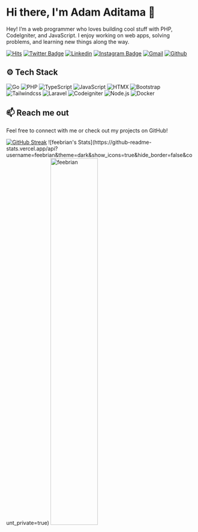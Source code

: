 # Hi there, I'm Adam Aditama 👋
Hey! I’m a web programmer who loves building cool stuff with PHP, CodeIgniter, and JavaScript. I enjoy working on web apps, solving problems, and learning new things along the way.

[![Hits](https://hits.seeyoufarm.com/api/count/incr/badge.svg?url=https%3A%2F%2Fgithub.com%2Ffeebrian%2Ffeebrian&count_bg=%2379C83D&title_bg=%23555555&icon=&icon_color=%23E7E7E7&title=Profile+Views&edge_flat=false)](https://hits.seeyoufarm.com)
[![Twitter Badge](https://img.shields.io/badge/-Twitter-1da1f2?labelColor=1da1f2&logo=twitter&logoColor=white&link=https://twitter.com/adamaditama)](https://twitter.com/adamaditama)
[![Linkedin](https://img.shields.io/badge/-LinkedIn-blue?style=flat&logo=Linkedin&logoColor=white)](https://www.linkedin.com/in/adam-aditamaaa/)
[![Instagram Badge](https://img.shields.io/badge/-Instagram-purple?logo=instagram&logoColor=white&link=https://instagram.com/adamadtm__/)](https://www.instagram.com/adamadtm__)
[![Gmail](https://img.shields.io/badge/-Gmail-c14438?style=flat&logo=Gmail&logoColor=white)](mailto:adamaditama293@gmail.com)
[![Github](https://img.shields.io/github/followers/feebrian?label=Follow&style=social)](https://github.com/feebrian)

## ⚙️ Tech Stack
![Go](https://img.shields.io/badge/-Go-05122A?style=flat&logo=Go&color=353535)
![PHP](https://img.shields.io/badge/-PHP-05122A?style=flat&logo=PHP&color=353535)
![TypeScript](https://img.shields.io/badge/-TypeScript-05122A?style=flat&logo=TypeScript&color=353535)
![JavaScript](https://img.shields.io/badge/-JavaScript-05122A?style=flat&logo=JavaScript&color=353535)
![HTMX](https://img.shields.io/badge/-HTMX-05122A?style=flat&logo=HTMX&color=353535)
![Bootstrap](https://img.shields.io/badge/-Bootstrap-05122A?style=flat&logo=Bootstrap&color=353535)
![Tailwindcss](https://img.shields.io/badge/-Tailwind-05122A?style=flat&logo=tailwindcss&color=353535)
![Laravel](https://img.shields.io/badge/-Laravel-05122A?style=flat&logo=Laravel&color=353535)
![Codeigniter](https://img.shields.io/badge/-Codeigniter-05122A?style=flat&logo=Codeigniter&color=353535)
![Node.js](https://img.shields.io/badge/-Node.js-05122A?style=flat&logo=Node.js&color=353535)
![Docker](https://img.shields.io/badge/-Docker-05122A?style=flat&logo=Docker&color=353535)

## 📫 Reach me out
Feel free to connect with me or check out my projects on GitHub!

<div>
  <a href="https://git.io/streak-stats"><img src="https://github-readme-streak-stats.herokuapp.com?user=feebrian&theme=dark" alt="GitHub Streak" /></a>
  ![feebrian's Stats](https://github-readme-stats.vercel.app/api?username=feebrian&theme=dark&show_icons=true&hide_border=false&count_private=true)
  <img width="50%"  src="https://github-readme-streak-stats.herokuapp.com/?user=feebrian&" alt="feebrian" />
</div>
